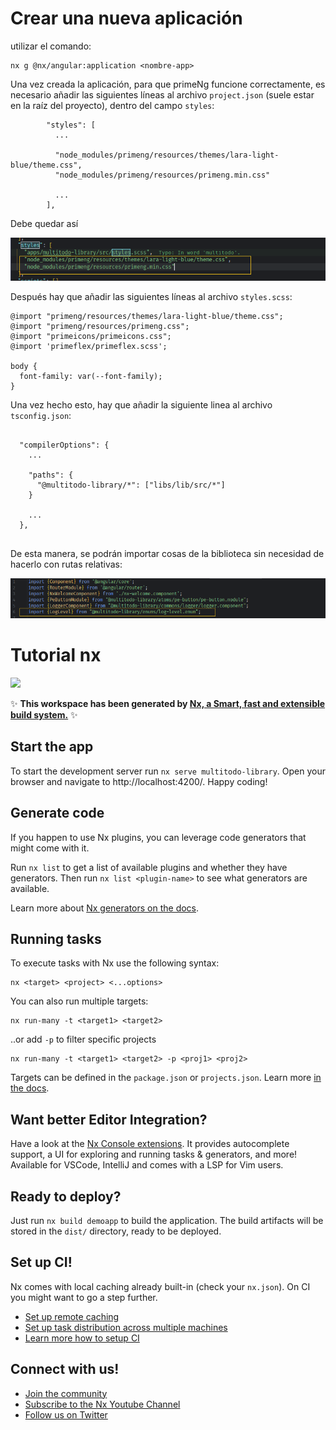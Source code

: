 # Crear una nueva aplicación

utilizar el comando:

```
nx g @nx/angular:application <nombre-app>
```

Una vez creada la aplicación, para que primeNg funcione correctamente, es necesario añadir las siguientes líneas al archivo `project.json` (suele estar en la raíz del proyecto), dentro del campo `styles`:

````
        "styles": [
          ...
          
          "node_modules/primeng/resources/themes/lara-light-blue/theme.css",
          "node_modules/primeng/resources/primeng.min.css"
          
          ...
        ],
````

Debe quedar así

![img.png](img.png)

Después hay que añadir las siguientes líneas al archivo `styles.scss`:

````
@import "primeng/resources/themes/lara-light-blue/theme.css";
@import "primeng/resources/primeng.css";
@import "primeicons/primeicons.css";
@import 'primeflex/primeflex.scss';

body {
  font-family: var(--font-family);
}

````
Una vez hecho esto, hay que añadir la siguiente linea al archivo `tsconfig.json`:

````

  "compilerOptions": {
    ...
    
    "paths": {
      "@multitodo-library/*": ["libs/lib/src/*"]
    }
    
    ...
  },
  
````
De esta manera, se podrán importar cosas de la biblioteca sin necesidad de hacerlo con rutas relativas:

![img_2.png](img_2.png)

# Tutorial nx

<a alt="Nx logo" href="https://nx.dev" target="_blank" rel="noreferrer"><img src="https://raw.githubusercontent.com/nrwl/nx/master/images/nx-logo.png" width="45"></a>

✨ **This workspace has been generated by [Nx, a Smart, fast and extensible build system.](https://nx.dev)** ✨


## Start the app

To start the development server run `nx serve multitodo-library`. Open your browser and navigate to http://localhost:4200/. Happy coding!


## Generate code

If you happen to use Nx plugins, you can leverage code generators that might come with it.

Run `nx list` to get a list of available plugins and whether they have generators. Then run `nx list <plugin-name>` to see what generators are available.

Learn more about [Nx generators on the docs](https://nx.dev/plugin-features/use-code-generators).

## Running tasks

To execute tasks with Nx use the following syntax:

```
nx <target> <project> <...options>
```

You can also run multiple targets:

```
nx run-many -t <target1> <target2>
```

..or add `-p` to filter specific projects

```
nx run-many -t <target1> <target2> -p <proj1> <proj2>
```

Targets can be defined in the `package.json` or `projects.json`. Learn more [in the docs](https://nx.dev/core-features/run-tasks).

## Want better Editor Integration?

Have a look at the [Nx Console extensions](https://nx.dev/nx-console). It provides autocomplete support, a UI for exploring and running tasks & generators, and more! Available for VSCode, IntelliJ and comes with a LSP for Vim users.

## Ready to deploy?

Just run `nx build demoapp` to build the application. The build artifacts will be stored in the `dist/` directory, ready to be deployed.

## Set up CI!

Nx comes with local caching already built-in (check your `nx.json`). On CI you might want to go a step further.

- [Set up remote caching](https://nx.dev/core-features/share-your-cache)
- [Set up task distribution across multiple machines](https://nx.dev/core-features/distribute-task-execution)
- [Learn more how to setup CI](https://nx.dev/recipes/ci)

## Connect with us!

- [Join the community](https://nx.dev/community)
- [Subscribe to the Nx Youtube Channel](https://www.youtube.com/@nxdevtools)
- [Follow us on Twitter](https://twitter.com/nxdevtools)
